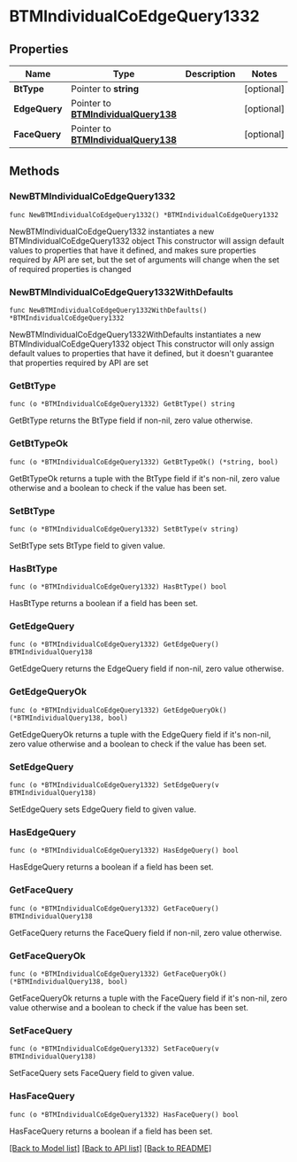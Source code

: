# BTMIndividualCoEdgeQuery1332

## Properties

Name | Type | Description | Notes
------------ | ------------- | ------------- | -------------
**BtType** | Pointer to **string** |  | [optional] 
**EdgeQuery** | Pointer to [**BTMIndividualQuery138**](BTMIndividualQuery138.md) |  | [optional] 
**FaceQuery** | Pointer to [**BTMIndividualQuery138**](BTMIndividualQuery138.md) |  | [optional] 

## Methods

### NewBTMIndividualCoEdgeQuery1332

`func NewBTMIndividualCoEdgeQuery1332() *BTMIndividualCoEdgeQuery1332`

NewBTMIndividualCoEdgeQuery1332 instantiates a new BTMIndividualCoEdgeQuery1332 object
This constructor will assign default values to properties that have it defined,
and makes sure properties required by API are set, but the set of arguments
will change when the set of required properties is changed

### NewBTMIndividualCoEdgeQuery1332WithDefaults

`func NewBTMIndividualCoEdgeQuery1332WithDefaults() *BTMIndividualCoEdgeQuery1332`

NewBTMIndividualCoEdgeQuery1332WithDefaults instantiates a new BTMIndividualCoEdgeQuery1332 object
This constructor will only assign default values to properties that have it defined,
but it doesn't guarantee that properties required by API are set

### GetBtType

`func (o *BTMIndividualCoEdgeQuery1332) GetBtType() string`

GetBtType returns the BtType field if non-nil, zero value otherwise.

### GetBtTypeOk

`func (o *BTMIndividualCoEdgeQuery1332) GetBtTypeOk() (*string, bool)`

GetBtTypeOk returns a tuple with the BtType field if it's non-nil, zero value otherwise
and a boolean to check if the value has been set.

### SetBtType

`func (o *BTMIndividualCoEdgeQuery1332) SetBtType(v string)`

SetBtType sets BtType field to given value.

### HasBtType

`func (o *BTMIndividualCoEdgeQuery1332) HasBtType() bool`

HasBtType returns a boolean if a field has been set.

### GetEdgeQuery

`func (o *BTMIndividualCoEdgeQuery1332) GetEdgeQuery() BTMIndividualQuery138`

GetEdgeQuery returns the EdgeQuery field if non-nil, zero value otherwise.

### GetEdgeQueryOk

`func (o *BTMIndividualCoEdgeQuery1332) GetEdgeQueryOk() (*BTMIndividualQuery138, bool)`

GetEdgeQueryOk returns a tuple with the EdgeQuery field if it's non-nil, zero value otherwise
and a boolean to check if the value has been set.

### SetEdgeQuery

`func (o *BTMIndividualCoEdgeQuery1332) SetEdgeQuery(v BTMIndividualQuery138)`

SetEdgeQuery sets EdgeQuery field to given value.

### HasEdgeQuery

`func (o *BTMIndividualCoEdgeQuery1332) HasEdgeQuery() bool`

HasEdgeQuery returns a boolean if a field has been set.

### GetFaceQuery

`func (o *BTMIndividualCoEdgeQuery1332) GetFaceQuery() BTMIndividualQuery138`

GetFaceQuery returns the FaceQuery field if non-nil, zero value otherwise.

### GetFaceQueryOk

`func (o *BTMIndividualCoEdgeQuery1332) GetFaceQueryOk() (*BTMIndividualQuery138, bool)`

GetFaceQueryOk returns a tuple with the FaceQuery field if it's non-nil, zero value otherwise
and a boolean to check if the value has been set.

### SetFaceQuery

`func (o *BTMIndividualCoEdgeQuery1332) SetFaceQuery(v BTMIndividualQuery138)`

SetFaceQuery sets FaceQuery field to given value.

### HasFaceQuery

`func (o *BTMIndividualCoEdgeQuery1332) HasFaceQuery() bool`

HasFaceQuery returns a boolean if a field has been set.


[[Back to Model list]](../README.md#documentation-for-models) [[Back to API list]](../README.md#documentation-for-api-endpoints) [[Back to README]](../README.md)



